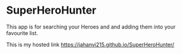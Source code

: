 # SuperHeroHunter
This app is for searching your Heroes and and adding them into your favourite list.

This is my hosted link
https://jahanvi215.github.io/SuperHeroHunter/
